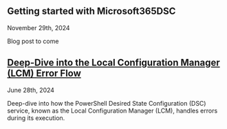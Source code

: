<div class="article-listing">
<h2>Getting started with Microsoft365DSC</h2>
<div class="article-date">November 29th, 2024</div>
<p>Blog post to come</p>
</div>


<div class="article-listing">
    <h2><a href="/blog/2024/dsc-error-flow/dsc-error-flow/index.html">Deep-Dive into the Local Configuration Manager (LCM) Error Flow</a></h2>
    <div class="article-date">June 28th, 2024</div>
    <p>Deep-dive into how the PowerShell Desired State Configuration (DSC) service, known as the Local Configuration Manager (LCM), handles errors during its execution.</p>
</div>